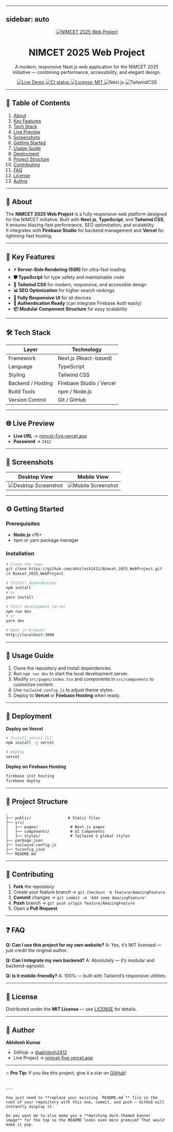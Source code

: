 
---
sidebar: auto
---

<p align="center">
  <a href="https://nimcet-five.vercel.app" target="_blank">
    <img src="https://i.postimg.cc/Dy4V8KDK/20250813-104253.png" alt="NIMCET 2025 Web Project" />
  </a>
</p>

<h1 align="center">NIMCET 2025 Web Project</h1>
<p align="center">A modern, responsive Next.js web application for the NIMCET 2025 initiative — combining performance, accessibility, and elegant design.</p>

<p align="center">
  <a href="https://nimcet-five.vercel.app" target="_blank">
    <img alt="Live Demo" src="https://img.shields.io/badge/Live-Demo-blue?style=for-the-badge&logo=vercel" />
  </a>
  <a href="https://github.com/akhilesh2412/Nimcet_2025_WebProject/actions" target="_blank">
    <img alt="CI status" src="https://img.shields.io/github/actions/workflow/status/akhilesh2412/Nimcet_2025_WebProject/ci.yml?branch=main&style=for-the-badge" />
  </a>
  <a href="https://github.com/akhilesh2412/Nimcet_2025_WebProject/blob/main/LICENSE" target="_blank">
    <img alt="License: MIT" src="https://img.shields.io/badge/license-MIT-green?style=for-the-badge" />
  </a>
  <img alt="Next.js" src="https://img.shields.io/badge/Next.js-13-black?style=for-the-badge&logo=next.js" />
  <img alt="TailwindCSS" src="https://img.shields.io/badge/Tailwind_CSS-3-blue?style=for-the-badge&logo=tailwindcss" />
</p>

---

## 📑 Table of Contents

1. [About](#about)  
2. [Key Features](#key-features)  
3. [Tech Stack](#tech-stack)  
4. [Live Preview](#live-preview)  
5. [Screenshots](#screenshots)  
6. [Getting Started](#getting-started)  
7. [Usage Guide](#usage-guide)  
8. [Deployment](#deployment)  
9. [Project Structure](#project-structure)  
10. [Contributing](#contributing)  
11. [FAQ](#faq)  
12. [License](#license)  
13. [Author](#author)

---

## 🧾 About

The **NIMCET 2025 Web Project** is a fully responsive web platform designed for the NIMCET initiative. Built with **Next.js**, **TypeScript**, and **Tailwind CSS**, it ensures blazing-fast performance, SEO optimization, and scalability.  
It integrates with **Firebase Studio** for backend management and **Vercel** for lightning-fast hosting.

---

## 🚀 Key Features

- **⚡ Server-Side Rendering (SSR)** for ultra-fast loading  
- **🛡 TypeScript** for type safety and maintainable code  
- **🎨 Tailwind CSS** for modern, responsive, and accessible design  
- **📊 SEO Optimization** for higher search rankings  
- **📱 Fully Responsive UI** for all devices  
- **🔐 Authentication Ready** (can integrate Firebase Auth easily)  
- **📦 Modular Component Structure** for easy scalability  

---

## 🛠 Tech Stack

| Layer               | Technology             |
|---------------------|------------------------|
| Framework           | Next.js (React-based)  |
| Language            | TypeScript             |
| Styling             | Tailwind CSS           |
| Backend / Hosting   | Firebase Studio / Vercel |
| Build Tools         | npm / Node.js          |
| Version Control     | Git / GitHub           |

---

## 🌐 Live Preview

- **Live URL** → [nimcet-five.vercel.app](https://nimcet-five.vercel.app)  
- **Password** → `2412`

---

## 📸 Screenshots

| Desktop View | Mobile View |
|--------------|-------------|
| ![Desktop Screenshot](https://i.postimg.cc/htwfVg4b/Screenshot-2025-08-13-103720.png) | ![Mobile Screenshot](https://i.postimg.cc/3R37vbGF/Screenshot-2025-08-13-103959.png) |

---

## ⚙️ Getting Started

### Prerequisites
- **Node.js** v16+  
- npm or yarn package manager  

### Installation
```bash
# Clone the repo
git clone https://github.com/akhilesh2412/Nimcet_2025_WebProject.git
cd Nimcet_2025_WebProject

# Install dependencies
npm install
# or
yarn install

# Start development server
npm run dev
# or
yarn dev

# Open in browser
http://localhost:3000
````

---

## 📖 Usage Guide

1. Clone the repository and install dependencies.
2. Run `npm run dev` to start the local development server.
3. Modify `src/pages/index.tsx` and components in `src/components` to customize content.
4. Use `tailwind.config.js` to adjust theme styles.
5. Deploy to **Vercel** or **Firebase Hosting** when ready.

---

## 🚀 Deployment

**Deploy on Vercel**

```bash
# Install vercel CLI
npm install -g vercel

# Deploy
vercel
```

**Deploy on Firebase Hosting**

```bash
firebase init hosting
firebase deploy
```

---

## 📂 Project Structure

```
.
├── public/                # Static files
├── src/
│   ├── pages/              # Next.js pages
│   ├── components/         # UI Components
│   ├── styles/             # Tailwind & global styles
├── package.json
├── tailwind.config.js
├── tsconfig.json
└── README.md
```

---

## 🤝 Contributing

1. **Fork** the repository
2. Create your feature branch → `git checkout -b feature/AmazingFeature`
3. **Commit** changes → `git commit -m 'Add some AmazingFeature'`
4. **Push** branch → `git push origin feature/AmazingFeature`
5. Open a **Pull Request**

---

## ❓ FAQ

**Q: Can I use this project for my own website?**
A: Yes, it’s MIT licensed — just credit the original author.

**Q: Can I integrate my own backend?**
A: Absolutely — it’s modular and backend-agnostic.

**Q: Is it mobile-friendly?**
A: 100% — built with Tailwind’s responsive utilities.

---

## 📜 License

Distributed under the **MIT License** — see [LICENSE](LICENSE) for details.

---

## 👤 Author

**Akhilesh Kumar**

* GitHub → [@akhilesh2412](https://github.com/akhilesh2412)
* Live Project → [nimcet-five.vercel.app](https://nimcet-five.vercel.app)

---

⭐ **Pro Tip:** If you like this project, give it a star on [GitHub](https://github.com/akhilesh2412/Nimcet_2025_WebProject)!

```

---

You just need to **replace your existing `README.md`** file in the root of your repository with this one, commit, and push — GitHub will instantly display it.

Do you want me to also make you a **matching dark-themed banner image** for the top so the README looks even more premium? That would make it pop.
```
